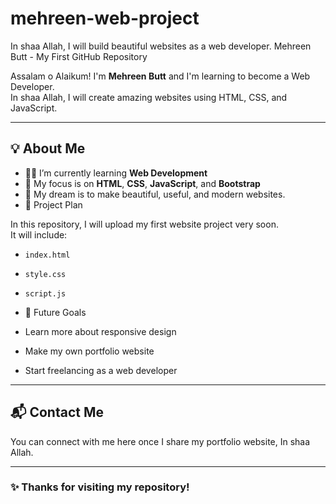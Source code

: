 # mehreen-web-project
In shaa Allah, I will build beautiful websites as a web developer.
Mehreen Butt - My First GitHub Repository

Assalam o Alaikum! I'm **Mehreen Butt** and I'm learning to become a Web Developer.  
In shaa Allah, I will create amazing websites using HTML, CSS, and JavaScript.

---

## 💡 About Me

- 👩‍💻 I’m currently learning **Web Development**
- 🌱 My focus is on **HTML**, **CSS**, **JavaScript**, and **Bootstrap**
- 🚀 My dream is to make beautiful, useful, and modern websites.
- 📁 Project Plan

In this repository, I will upload my first website project very soon.  
It will include:

- `index.html`
- `style.css`
- `script.js`
- 🌟 Future Goals

- Learn more about responsive design
- Make my own portfolio website
- Start freelancing as a web developer

---

## 📬 Contact Me

You can connect with me here once I share my portfolio website, In shaa Allah.

---

### ✨ Thanks for visiting my repository!
